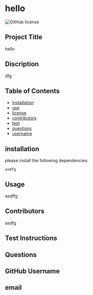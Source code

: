 # hello
  
  ![GitHub license](https://img.shields.io/badge/license-Apache-yellow.svg)

  ## Project Title

  hello

  ## Discription 

  dfg

  ## Table of Contents

  * [Installation](#installation)
  * [use](#usage)
  * [license](#license)
  * [contributors](#contributors)
  * [test](#test)
  * [questions](#questions)
  * [username](#username)
  

  ## installation

  please install the following dependencies: 

  ```
  asdfg
  ```

  ## Usage

  asdffg

  ## Contributors

  asdfg

  ## Test Instructions

  

  ## Questions

  

  ## GitHub Username

  

  ## email

  

  
